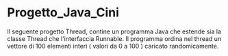 # Progetto_Java_Cini
Il seguente progetto Thread, contine un programma Java che estende sia la classe Thread che l'interfaccia Runnable. Il programma ordina nel thread un vettore di 100 elementi interi ( valori da 0 a 100 ) caricato randomicamente. 
